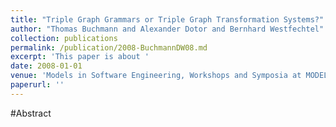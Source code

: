 ```yaml
---
title: "Triple Graph Grammars or Triple Graph Transformation Systems?"
author: "Thomas Buchmann and Alexander Dotor and Bernhard Westfechtel"
collection: publications
permalink: /publication/2008-BuchmannDW08.md
excerpt: 'This paper is about '
date: 2008-01-01
venue: 'Models in Software Engineering, Workshops and Symposia at MODELS 2008, Toulouse, France, September 28 - October 3, 2008. Reports and Revised Selected Papers'
paperurl: ''
---
```


#Abstract
